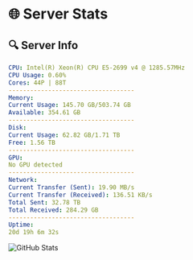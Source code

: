 # 🌐 Server Stats
## 🔍 Server Info
```yaml
CPU: Intel(R) Xeon(R) CPU E5-2699 v4 @ 1285.57MHz
CPU Usage: 0.60%
Cores: 44P | 88T
-----------------------------------
Memory:
Current Usage: 145.70 GB/503.74 GB
Available: 354.61 GB
-----------------------------------
Disk:
Current Usage: 62.82 GB/1.71 TB
Free: 1.56 TB
-----------------------------------
GPU:
No GPU detected
-----------------------------------
Network:
Current Transfer (Sent): 19.90 MB/s
Current Transfer (Received): 136.51 KB/s
Total Sent: 32.78 TB
Total Received: 284.29 GB
-----------------------------------
Uptime:
20d 19h 6m 32s
```
![GitHub Stats](https://img.shields.io/badge/Updated-2025-03-28_16:29:21-blue)